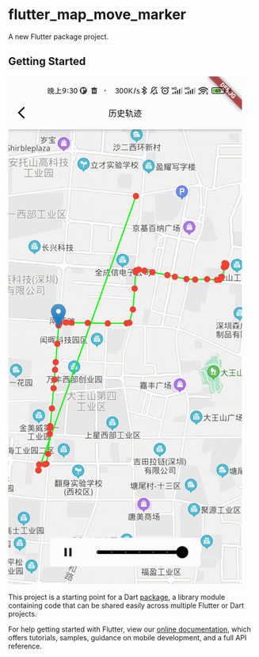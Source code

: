 # flutter_map_move_marker

A new Flutter package project.

## Getting Started

![Example](https://github.com/StrangeYear/project_gifs/blob/master/flutter_map_move_marker_demo.gif)

This project is a starting point for a Dart
[package](https://flutter.dev/developing-packages/),
a library module containing code that can be shared easily across
multiple Flutter or Dart projects.

For help getting started with Flutter, view our 
[online documentation](https://flutter.dev/docs), which offers tutorials, 
samples, guidance on mobile development, and a full API reference.
